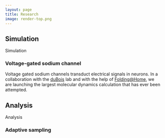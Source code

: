 ```yaml
---
layout: page
title: Research
image: render-top.png
---
```


## Simulation

Simulation

### Voltage-gated sodium channel

Voltage gated sodium channels transduct electrical signals in neurons.
In a collaboration with the [duBois] lab and with the help of
[Folding@Home], we are launching the largest molecular dynamics
calculation that has ever been attempted.


[dubois]: #
[folding@home]: #

## Analysis

Analysis

### Adaptive sampling

<!-- vim: tw=70
-->
